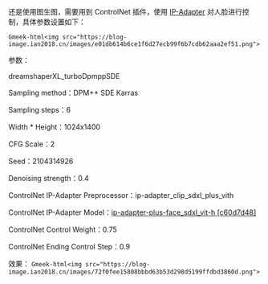 还是使用图生图，需要用到 ControlNet 插件，使用 [IP-Adapter](https://ip-adapter.github.io/) 对人脸进行控制，具体参数设置如下：

`Gmeek-html<img src="https://blog-image.ian2018.cn/images/e01db614b6ce1f6d27ecb99f6b7cdb62aaa2ef51.png">`

参数：

dreamshaperXL_turboDpmppSDE

Sampling method：DPM++ SDE Karras

Sampling steps：6

Width * Height：1024x1400

CFG Scale：2

Seed：2104314926

Denoising strength：0.4

ControlNet IP-Adapter Preprocessor：ip-adapter_clip_sdxl_plus_vith

ControlNet IP-Adapter Model：[ip-adapter-plus-face_sdxl_vit-h [c60d7d48]](https://huggingface.co/h94/IP-Adapter/resolve/main/sdxl_models/ip-adapter-plus-face_sdxl_vit-h.bin?download=true)

ControlNet Control Weight：0.75

ControlNet Ending Control Step：0.9

效果：
`Gmeek-html<img src="https://blog-image.ian2018.cn/images/72f0fee15808bbbd63b53d298d5199ffdbd3860d.png">`

<!-- ##{"timestamp":1702951291}## -->